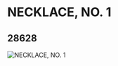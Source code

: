 # NECKLACE, NO. 1
## 28628
![NECKLACE, NO. 1](https://lc-www-live-s.legocdn.com/media/bricks/5/2/6173068.jpg)